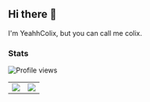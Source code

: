 ## Hi there 👋

I'm YeahhColix, but you can call me colix.

### Stats 

![Profile views](https://komarev.com/ghpvc/?username=yeahhcolix)
<table>
  <tr>
    <td align="center" style="padding=0;width=50%;">
      <img src="https://github-readme-stats.vercel.app/api/?username=yeahhcolix&show_icons=true&hide_border=true&hide_title=true&count_private=true&theme=dracula" />
    </td>
    <td align="center" style="padding=0;width=50%;">
      <img src="https://github-readme-stats.quantumlytangled.vercel.app/api/top-langs/?username=yeahhcolix&layout=compact&show_icons=true&hide_border=true&count_private=true&theme=dracula" />
    </td>
  </tr>
</table>

<!--
**YeahhColix/YeahhColix** is a ✨ _special_ ✨ repository because its `README.md` (this file) appears on your GitHub profile.

Here are some ideas to get you started:

- 🔭 I’m currently working on ...
- 🌱 I’m currently learning ...
- 👯 I’m looking to collaborate on ...
- 🤔 I’m looking for help with ...
- 💬 Ask me about ...
- 📫 How to reach me: ...
- 😄 Pronouns: ...
- ⚡ Fun fact: ...
-->
